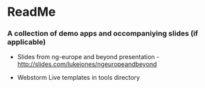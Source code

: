 # ReadMe
### A collection of demo apps and occompaniying slides (if applicable)

* Slides from ng-europe and beyond presentation - http://slides.com/lukejones/ngeuropeandbeyond

* Webstorm Live templates in tools directory 
